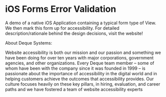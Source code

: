 # iOS Forms Error Validation

A demo of a native iOS Application containing a typical form type of View.  We then mark this form up for accessibility.  For detailed description/rationale behind the design decisions, visit the website!

About Deque Systems:

Website accessibility is both our mission and our passion and something we have been doing for over ten years with major corporations, government agencies, and other organizations. Every Deque team member – some of whom have been with the company since it was founded in 1999 – is passionate about the importance of accessibility in the digital world and in helping customers achieve the outcomes that accessibility provides. Our culture focuses heavily on these key pillars, in hiring, evaluation, and career paths and we have fostered a team of website accessibility experts


